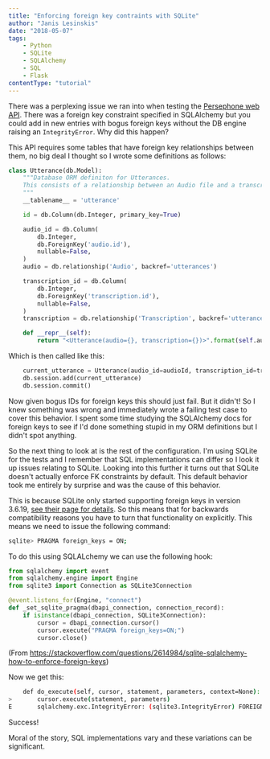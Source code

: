 ```yaml
---
title: "Enforcing foreign key contraints with SQLite"
author: "Janis Lesinskis"
date: "2018-05-07"
tags:
    - Python
    - SQLite
    - SQLAlchemy
    - SQL
    - Flask
contentType: "tutorial"
---
```


There was a perplexing issue we ran into when testing the [Persephone web API](https://github.com/persephone-tools/persephone-web-API/). There was a foreign key constraint specified in SQLAlchemy but you could add in new entries with bogus foreign keys without the DB engine raising an `IntegrityError`. Why did this happen?

<!-- end excerpt -->

This API requires some tables that have foreign key relationships between them, no big deal I thought so I wrote some definitions as follows:

```python
class Utterance(db.Model):
    """Database ORM definiton for Utterances.
    This consists of a relationship between an Audio file and a transcription file
    """
    __tablename__ = 'utterance'

    id = db.Column(db.Integer, primary_key=True)

    audio_id = db.Column(
        db.Integer,
        db.ForeignKey('audio.id'),
        nullable=False,
    )
    audio = db.relationship('Audio', backref='utterances')

    transcription_id = db.Column(
        db.Integer,
        db.ForeignKey('transcription.id'),
        nullable=False,
    )
    transcription = db.relationship('Transcription', backref='utterances')

    def __repr__(self):
        return "<Utterance(audio={}, transcription={})>".format(self.audio, self.transcription)

```

Which is then called like this:

```python
    current_utterance = Utterance(audio_id=audioId, transcription_id=transcriptionId)
    db.session.add(current_utterance)
    db.session.commit()
```

Now given bogus IDs for foreign keys this should just fail. But it didn't! So I knew something was wrong and immediately wrote a failing test case to cover this behavior.
I spent some time studying the SQLAlchemy docs for foreign keys to see if I'd done something stupid in my ORM definitions but I didn't spot anything.

So the next thing to look at is the rest of the configuration. I'm using SQLite for the tests and I remember that SQL implementations can differ so I look it up issues relating to SQLite.
Looking into this further it turns out that SQLite doesn't actually enforce FK constraints by default. This default behavior took me entirely by surprise and was the cause of this behavior.

This is because SQLite only started supporting foreign keys in version 3.6.19, [see their page for details](https://www.sqlite.org/foreignkeys.html). So this means that for backwards compatibility reasons you have to turn that functionality on explicitly. This means we need to issue the following command:

```sh
sqlite> PRAGMA foreign_keys = ON;
```

To do this using SQLALchemy we can use the following hook:

```python
from sqlalchemy import event
from sqlalchemy.engine import Engine
from sqlite3 import Connection as SQLite3Connection

@event.listens_for(Engine, "connect")
def _set_sqlite_pragma(dbapi_connection, connection_record):
    if isinstance(dbapi_connection, SQLite3Connection):
        cursor = dbapi_connection.cursor()
        cursor.execute("PRAGMA foreign_keys=ON;")
        cursor.close()
```

(From https://stackoverflow.com/questions/2614984/sqlite-sqlalchemy-how-to-enforce-foreign-keys)

Now we get this:

```sh
    def do_execute(self, cursor, statement, parameters, context=None):
>       cursor.execute(statement, parameters)
E       sqlalchemy.exc.IntegrityError: (sqlite3.IntegrityError) FOREIGN KEY constraint failed [SQL: 'INSERT INTO utterance (audio_id, transcription_id) VALUES (?, ?)'] [parameters: (99999, 99999)] (Background on this error at: http://sqlalche.me/e/gkpj)
```

Success!

Moral of the story, SQL implementations vary and these variations can be significant.